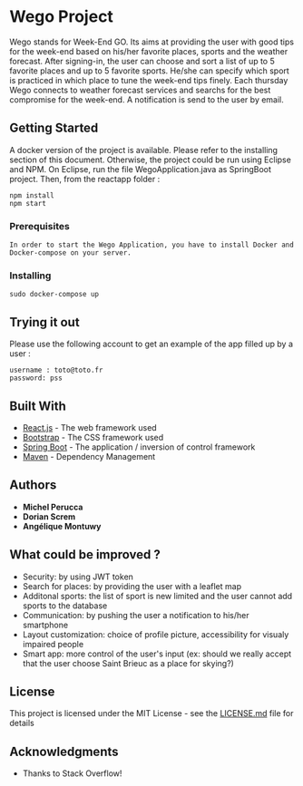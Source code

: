 # Wego Project

Wego stands for Week-End GO. Its aims at providing the user with good tips for the week-end based on his/her favorite places, sports and the weather forecast.
After signing-in, the user can choose and sort a list of up to 5 favorite places and up to 5 favorite sports. He/she can specify which sport is practiced in which place to tune the week-end tips finely.
Each thursday Wego connects to weather forecast services and searchs for the best compromise for the week-end. A notification is send to the user by email.

## Getting Started

A docker version of the project is available. Please refer to the installing section of this document.
Otherwise, the project could be run using Eclipse and NPM. 
On Eclipse, run the file WegoApplication.java as SpringBoot project. Then, from the reactapp folder :
```
npm install
npm start
```

### Prerequisites


```
In order to start the Wego Application, you have to install Docker and Docker-compose on your server.
```

### Installing


```
sudo docker-compose up
```
## Trying it out
Please use the following account to get an example of the app filled up by a user :
```
username : toto@toto.fr
password: pss
```

## Built With

* [React.js](https://reactjs.org/docs/getting-started.html) - The web framework used
* [Bootstrap](https://getbootstrap.com/docs/4.0/getting-started/introduction/) - The CSS framework used
* [Spring Boot](https://spring.io/guides) - The application / inversion of control framework 
* [Maven](https://maven.apache.org/) - Dependency Management


## Authors

* **Michel Perucca**
* **Dorian Screm**
* **Angélique Montuwy**

## What could be improved ?
* Security: by using JWT token
* Search for places: by providing the user with a leaflet map
* Additonal sports: the list of sport is new limited and the user cannot add sports to the database
* Communication: by pushing the user a notification to his/her smartphone 
* Layout customization: choice of profile picture, accessibility for visualy impaired people
* Smart app: more control of the user's input (ex: should we really accept that the user choose Saint Brieuc as a place for skying?) 

## License

This project is licensed under the MIT License - see the [LICENSE.md](LICENSE.md) file for details

## Acknowledgments

* Thanks to Stack Overflow!

